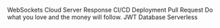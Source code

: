 WebSockets Cloud Server Response CI/CD Deployment Pull Request Do what you love and the money will follow. JWT Database Serverless
